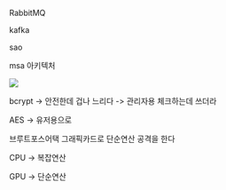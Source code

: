 RabbitMQ

kafka

sao

msa 아키텍처



![](C:\Users\multicampus\AppData\Roaming\marktext\images\2022-08-11-10-23-44-image.png)

bcrypt -> 안전한데 겁나 느리다 -> 관리자용 체크하는데 쓰더라

AES -> 유저용으로

브루트포스어택 그래픽카드로 단순연산 공격을 한다

CPU -> 복잡연산

GPU -> 단순연산


